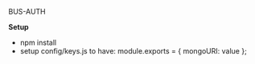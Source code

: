 BUS-AUTH

**Setup**

-   npm install
-   setup config/keys.js to have: module.exports = { mongoURI: value };
